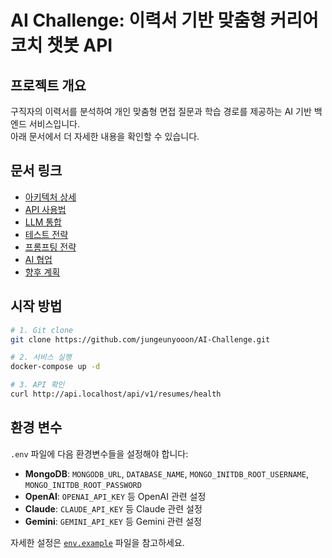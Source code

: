 # AI Challenge: 이력서 기반 맞춤형 커리어 코치 챗봇 API

## 프로젝트 개요

구직자의 이력서를 분석하여 개인 맞춤형 면접 질문과 학습 경로를 제공하는 AI 기반 백엔드 서비스입니다.  
아래 문서에서 더 자세한 내용을 확인할 수 있습니다.

## 문서 링크

- [아키텍처 상세](./docs/architecture.md)
- [API 사용법](./docs/api-guide.md)
- [LLM 통합](./docs/llm-integration.md)
- [테스트 전략](./docs/testing.md)
- [프롬프팅 전략](./docs/prompting-strategy.md)
- [AI 협업](./docs/ai-collaboration.md)
- [향후 계획](./docs/future-plans.md)

## 시작 방법

```bash
# 1. Git clone
git clone https://github.com/jungeunyooon/AI-Challenge.git

# 2. 서비스 실행
docker-compose up -d

# 3. API 확인
curl http://api.localhost/api/v1/resumes/health
```

## 환경 변수

`.env` 파일에 다음 환경변수들을 설정해야 합니다:

- **MongoDB**: `MONGODB_URL`, `DATABASE_NAME`, `MONGO_INITDB_ROOT_USERNAME`, `MONGO_INITDB_ROOT_PASSWORD`
- **OpenAI**: `OPENAI_API_KEY` 등 OpenAI 관련 설정
- **Claude**: `CLAUDE_API_KEY` 등 Claude 관련 설정  
- **Gemini**: `GEMINI_API_KEY` 등 Gemini 관련 설정

자세한 설정은 [`env.example`](./env.example) 파일을 참고하세요. 